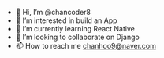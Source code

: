 - 👋 Hi, I’m @chancoder8
- 👀 I’m interested in build an App
- 🌱 I’m currently learning React Native
- 💞️ I’m looking to collaborate on Django
- 📫 How to reach me chanhoo9@naver.com

<!---
chancoder8/chancoder8 is a ✨ special ✨ repository because its `README.md` (this file) appears on your GitHub profile.
You can click the Preview link to take a look at your changes.
--->
